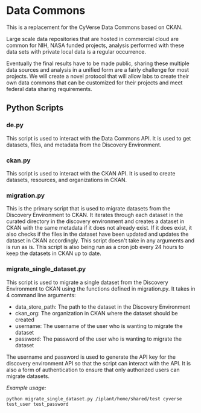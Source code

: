 # Data Commons
This is a replacement for the CyVerse Data Commons based on CKAN.

Large scale data repositories that are hosted in commercial cloud are common for NIH, NASA funded projects, analysis performed with these data sets with private local data is a regular occurrence.

Eventually the final results have to be made public, sharing these multiple data sources and analysis in a unified form are a fairly challenge for most projects. We will create a novel protocol that will allow labs to create their own data commons that can be customized for their projects and meet federal data sharing requirements.

## Python Scripts

### de.py

This script is used to interact with the Data Commons API. 
It is used to get datasets, files, and metadata from the Discovery Environment.

### ckan.py 

This script is used to interact with the CKAN API. 
It is used to create datasets, resources, and organizations in CKAN.

### migration.py

This is the primary script that is used to migrate datasets from the Discovery Environment to CKAN.
It iterates through each dataset in the curated directory in the discovery environment and creates a dataset in CKAN with the same metadata if it does not already exist.
If it does exist, it also checks if the files in the dataset have been updated and updates the dataset in CKAN accordingly.
This script doesn't take in any arguments and is run as is.
This script is also being run as a cron job every 24 hours to keep the datasets in CKAN up to date.

### migrate_single_dataset.py

This script is used to migrate a single dataset from the Discovery Environment to CKAN using the functions defined in migration.py.
It takes in 4 command line arguments:
- data_store_path: The path to the dataset in the Discovery Environment
- ckan_org: The organization in CKAN where the dataset should be created
- username: The username of the user who is wanting to migrate the dataset
- password: The password of the user who is wanting to migrate the dataset

The username and password is used to generate the API key for the discovery environment API so that the script can interact with the API.
It is also a form of authentication to ensure that only authorized users can migrate datasets.

*Example usage:*
```
python migrate_single_dataset.py /iplant/home/shared/test cyverse test_user test_password
```


